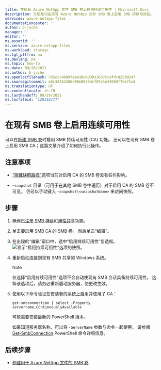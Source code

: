 ```yaml
---
title: 在现有 Azure NetApp 文件 SMB 卷上启用持续可用性 | Microsoft Docs
description: 介绍如何在现有 Azure NetApp 文件 SMB 卷上启用 SMB 持续可用性。
services: azure-netapp-files
documentationcenter: ''
author: b-juche
manager: ''
editor: ''
ms.assetid: ''
ms.service: azure-netapp-files
ms.workload: storage
ms.tgt_pltfrm: na
ms.devlang: na
ms.topic: how-to
ms.date: 09/28/2021
ms.author: b-juche
ms.openlocfilehash: 705cc540097ea41bc0039336d7cc9fdc025dd247
ms.sourcegitcommit: e8c34354266d00e85364cf07e1e39600f7eb71cd
ms.translationtype: HT
ms.contentlocale: zh-CN
ms.lasthandoff: 09/29/2021
ms.locfileid: "129218377"
---
```

# <a name="enable-continuous-availability-on-existing-smb-volumes"></a>在现有 SMB 卷上启用连续可用性

可以在[新建 SMB 卷](azure-netapp-files-create-volumes-smb.md#continuous-availability)时启用 SMB 持续可用性 (CA) 功能。 还可以在现有 SMB 卷上启用 SMB CA；这篇文章介绍了如何执行此操作。

## <a name="considerations"></a>注意事项

* [“隐藏快照路径”](snapshots-edit-hide-path.md)选项当前对启用 CA 的 SMB 卷没有任何影响。  

* `~snapshot` 目录（可用于在其他 SMB 卷中遍历）对于启用 CA 的 SMB 卷不可见。 仍可以手动键入 `~snapshot\<snapshotName>` 来访问快照。

## <a name="steps"></a>步骤

1. 确保已[注册 SMB 持续可用性共享](https://aka.ms/anfsmbcasharespreviewsignup)功能。  
2. 单击要启用 SMB CA 的 SMB 卷。 然后单击“编辑”。  
3. 在出现的“编辑”窗口中，选中“启用持续可用性”复选框。   
    ![显示“启用持续可用性”选项的快照。](../media/azure-netapp-files/enable-continuous-availability.png)

4. 重新启动连接到现有 SMB 共享的 Windows 系统。   

    > [!NOTE]
    > 仅选择“启用持续可用性”选项不会自动使现有 SMB 会话具备持续可用性。 选择该选项后，请务必重新启动服务器，使更改生效。  

5. 使用以下命令验证在安装卷的系统上启用并使用了 CA：

    ```powershell-interactive
    get-smbconnection | select -Property servername,ContinuouslyAvailable
    ```
 
    可能需要安装最新的 PowerShell 版本。 

    如果知道服务器名称，可以将 `-ServerName` 参数与命令一起使用。 请参阅 [Get-SmbConnection](/powershell/module/smbshare/get-smbconnection?view=windowsserver2019-ps&preserve-view=true) PowerShell 命令详细信息。

## <a name="next-steps"></a>后续步骤  

* [创建用于 Azure NetApp 文件的 SMB 卷](azure-netapp-files-create-volumes-smb.md)
